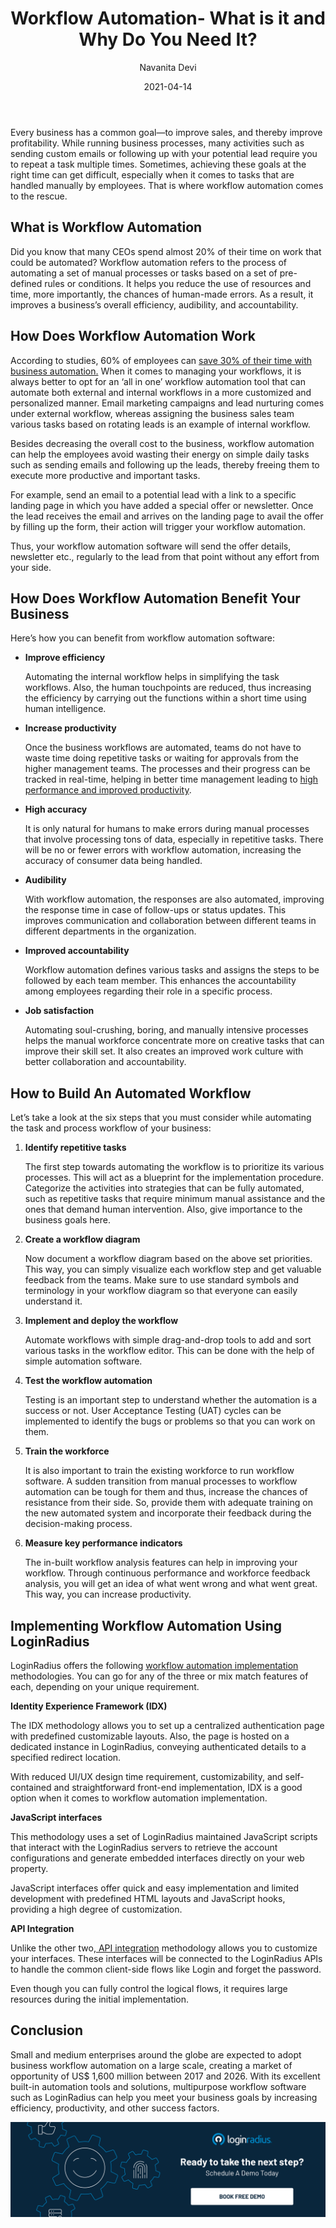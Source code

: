 ﻿---
title: "Workflow Automation- What is it and Why Do You Need It?"
date: "2021-04-14"
coverImage: "what-is-workflow-automation-cover.jpg"
tags: ["workflow automation","scalability","cx"]
author: "Navanita Devi"
description: "Workflow automation refers to the process of automating a set of manual processes or tasks based on a set of pre-defined rules or conditions. It helps you reduce the use of resources and time, more importantly, the chances of human-made errors. As a result, it improves a business’s overall efficiency, audibility, and accountability."
metatitle: "What is Workflow Automation and Why Do You Need It?"
metadescription: "What is workflow automation and why do you need it. Learn the steps that you must consider while automating tasks and the workflow of your business."
---
Every business has a common goal—to improve sales, and thereby improve profitability. While running business processes, many activities such as sending custom emails or following up with your potential lead require you to repeat a task multiple times. Sometimes, achieving these goals at the right time can get difficult, especially when it comes to tasks that are handled manually by employees. That is where workflow automation comes to the rescue.

## What is Workflow Automation

Did you know that many CEOs spend almost 20% of their time on work that could be automated? Workflow automation refers to the process of automating a set of manual processes or tasks based on a set of pre-defined rules or conditions. It helps you reduce the use of resources and time, more importantly, the chances of human-made errors. As a result, it improves a business’s overall efficiency, audibility, and accountability. 

## How Does Workflow Automation Work

According to studies, 60% of employees can [save 30% of their time with business automation.](https://www.mckinsey.com/business-functions/mckinsey-digital/our-insights/four-fundamentals-of-workplace-automation) When it comes to managing your workflows, it is always better to opt for an ‘all in one’ workflow automation tool that can automate both external and internal workflows in a more customized and personalized manner. Email marketing campaigns and lead nurturing comes under external workflow, whereas assigning the business sales team various tasks based on rotating leads is an example of internal workflow. 

Besides decreasing the overall cost to the business, workflow automation can help the employees avoid wasting their energy on simple daily tasks such as sending emails and following up the leads, thereby freeing them to execute more productive and important tasks. 

For example, send an email to a potential lead with a link to a specific landing page in which you have added a special offer or newsletter.  Once the lead receives the email and arrives on the landing page to avail the offer by filling up the form, their action will trigger your workflow automation. 

Thus, your workflow automation software will send the offer details, newsletter etc., regularly to the lead from that point without any effort from your side.

## How Does Workflow Automation Benefit Your Business

Here’s how you can benefit from workflow automation software:

*   **Improve efficiency**

    Automating the internal workflow helps in simplifying the task workflows. Also, the human touchpoints are reduced, thus increasing the efficiency by carrying out the functions within a short time using human intelligence.

*   **Increase productivity**

    Once the business workflows are automated, teams do not have to waste time doing repetitive tasks or waiting for approvals from the higher management teams. The processes and their progress can be tracked in real-time, helping in better time management leading to [high performance and improved productivity](https://www.loginradius.com/scalability/).

*   **High accuracy**

    It is only natural for humans to make errors during manual processes that involve processing tons of data, especially in repetitive tasks. There will be no or fewer errors with workflow automation, increasing the accuracy of consumer data being handled. 

*   **Audibility**

    With workflow automation, the responses are also automated, improving the response time in case of follow-ups or status updates. This improves communication and collaboration between different teams in different departments in the organization.

*   **Improved accountability**

    Workflow automation defines various tasks and assigns the steps to be followed by each team member. This enhances the accountability among employees regarding their role in a specific process.

*   **Job satisfaction**

    Automating soul-crushing, boring, and manually intensive processes helps the manual workforce concentrate more on creative tasks that can improve their skill set. It also creates an improved work culture with better collaboration and accountability.

## How to Build An Automated Workflow

Let’s take a look at the six steps that you must consider while automating the task and process workflow of your business: 

1. **Identify repetitive tasks**

    The first step towards automating the workflow is to prioritize its various processes. This will act as a blueprint for the implementation procedure. Categorize the activities into strategies that can be fully automated, such as repetitive tasks that require minimum manual assistance and the ones that demand human intervention. Also, give importance to the business goals here.

2. **Create a workflow diagram**

    Now document a workflow diagram based on the above set priorities. This way, you can simply visualize each workflow step and get valuable feedback from the teams. Make sure to use standard symbols and terminology in your workflow diagram so that everyone can easily understand it.

3. **Implement and deploy the workflow**

    Automate workflows with simple drag-and-drop tools to add and sort various tasks in the workflow editor. This can be done with the help of simple automation software.

4. **Test the workflow automation**

    Testing is an important step to understand whether the automation is a success or not. User Acceptance Testing (UAT) cycles can be implemented to identify the bugs or problems so that you can work on them.

5. **Train the workforce**

    It is also important to train the existing workforce to run workflow software. A sudden transition from manual processes to workflow automation can be tough for them and thus, increase the chances of resistance from their side. So, provide them with adequate training on the new automated system and incorporate their feedback during the decision-making process.

6. **Measure key performance indicators**

    The in-built workflow analysis features can help in improving your workflow. Through continuous performance and workforce feedback analysis, you will get an idea of what went wrong and what went great. This way, you can increase productivity.

## Implementing Workflow Automation Using LoginRadius

LoginRadius offers the following [workflow automation implementation](https://www.loginradius.com/docs/api/v2/getting-started/implementation-workflows/) methodologies. You can go for any of the three or mix match features of each, depending on your unique requirement. 

**Identity Experience Framework (IDX)**

The IDX methodology allows you to set up a centralized authentication page with predefined customizable layouts. Also, the page is hosted on a dedicated instance in LoginRadius, conveying authenticated details to a specified redirect location. 

With reduced UI/UX design time requirement, customizability, and self-contained and straightforward front-end implementation, IDX is a good option when it comes to workflow automation implementation.

**JavaScript interfaces**

This methodology uses a set of LoginRadius maintained JavaScript scripts that interact with the LoginRadius servers to retrieve the account configurations and generate embedded interfaces directly on your web property. 

JavaScript interfaces offer quick and easy implementation and limited development with predefined HTML layouts and JavaScript hooks, providing a high degree of customization.

**API Integration**

Unlike the other two,[ API integration](https://www.loginradius.com/identity-api/) methodology allows you to customize your interfaces. These interfaces will be connected to the LoginRadius APIs to handle the common client-side flows like Login and forget the password. 

Even though you can fully control the logical flows, it requires large resources during the initial implementation. 

## Conclusion

Small and medium enterprises around the globe are expected to adopt business workflow automation on a large scale, creating a market of opportunity of US$ 1,600 million between 2017 and 2026. With its excellent built-in automation tools and solutions, multipurpose workflow software such as LoginRadius can help you meet your business goals by increasing efficiency, productivity, and other success factors. 

[![book-a-demo-loginradius](../../assets/book-a-demo-loginradius.png)](https://www.loginradius.com/contact-us?utm_source=blog&utm_medium=web&utm_campaign=what-is-workflow-automation)
